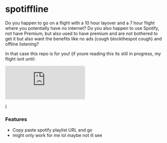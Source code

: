 # spotiffline

Do you happen to go on a flight with a 10 hour layover and a 7 hour flight where you potentially have no internet? Do you also happen to use Spotify, not have Premium, but also used to have premium and are not bothered to get it but also want the benefits like no ads (cough blockthespot cough) and offline listening?

In that case this repo is for you! (if youre reading this its still in progress, my flight isnt until:

<iframe src="https://free.timeanddate.com/countdown/i8egnqwi/n102/cf112/cm0/cu3/ct0/cs0/ca2/co0/cr0/ss0/cacfff/cpc000/pcf00/tcfc0/fs100/szw256/szh108/iso2022-07-17T10:50:00" allowtransparency="true" frameborder="0" width="256" height="108"></iframe>

)

### Features

 - Copy paste spotify playlist URL and go
 - might only work for me lol maybe not ill see